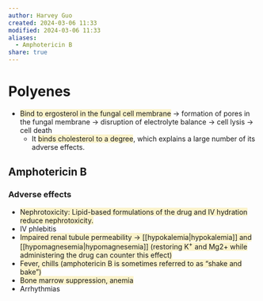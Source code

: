 ```yaml
---
author: Harvey Guo
created: 2024-03-06 11:33
modified: 2024-03-06 11:33
aliases:
  - Amphotericin B
share: true
---
```

# Polyenes
- <span style="background:rgba(240, 200, 0, 0.2)">Bind to ergosterol in the fungal cell membrane</span> → formation of pores in the fungal membrane → disruption of electrolyte balance → cell lysis → cell death
	- It <span style="background:rgba(240, 200, 0, 0.2)">binds cholesterol to a degree</span>, which explains a large number of its adverse effects.
## Amphotericin B
### Adverse effects 
- <span style="background:rgba(240, 200, 0, 0.2)">Nephrotoxicity: Lipid-based formulations of the drug and IV hydration reduce nephrotoxicity.</span>
- IV phlebitis 
- <span style="background:rgba(240, 200, 0, 0.2)">Impaired renal tubule permeability → [[hypokalemia|hypokalemia]] and [[hypomagnesemia|hypomagnesemia]] (restoring K<sup>+</sup> and Mg2+ while administering the drug can counter this effect)</span>
- <span style="background:rgba(240, 200, 0, 0.2)">Fever, chills (amphotericin B is sometimes referred to as “shake and bake”)</span>
- <span style="background:rgba(240, 200, 0, 0.2)">Bone marrow suppression, anemia</span>
- Arrhythmias
